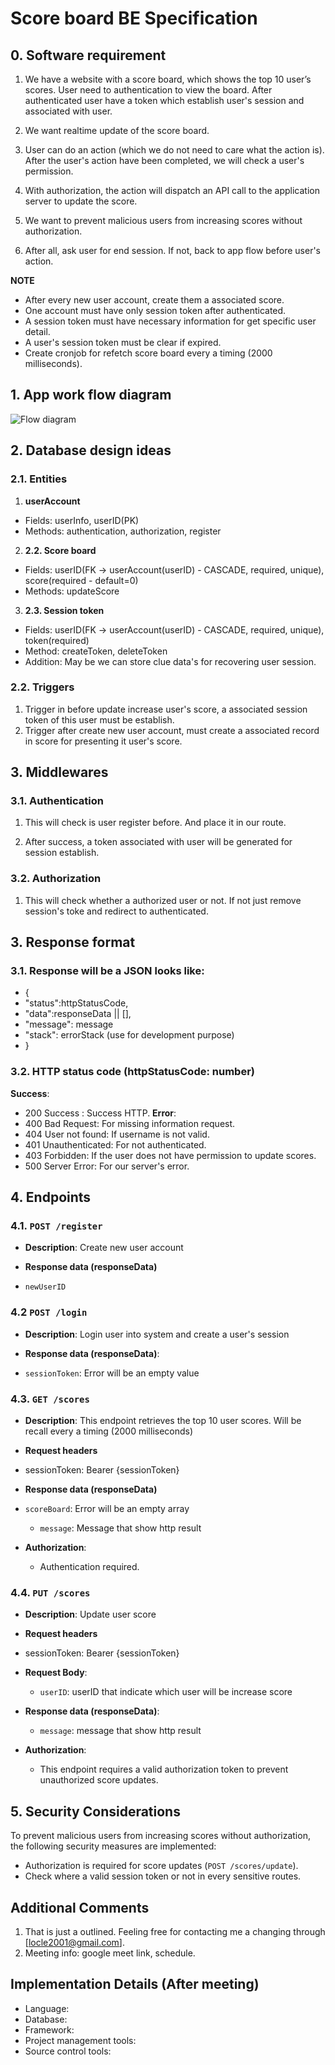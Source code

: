 # Score board BE Specification

## 0. Software requirement

1. We have a website with a score board, which shows the top 10 user’s scores. User need to authentication to view the board. After authenticated user have a token which establish user's session and associated with user.

2. We want realtime update of the score board.

3. User can do an action (which we do not need to care what the action is). After the user's action have been completed, we will check a user's permission.

4. With authorization, the action will dispatch an API call to the application server to update the score.

5. We want to prevent malicious users from increasing scores without authorization.

6. After all, ask user for end session. If not, back to app flow before user's action.

**NOTE** 
- After every new user account, create them a associated score.
- One account must have only session token after authenticated.
- A session token must have necessary information for get specific user detail.
- A user's session token must be clear if expired.
- Create cronjob for refetch score board every a timing (2000 milliseconds).

## 1. App work flow diagram

![Flow diagram](99tech-flow_diagram.jpg)

## 2. Database design ideas

### 2.1. Entities
1. **userAccount**
- Fields: userInfo, userID(PK)
- Methods: authentication, authorization, register 
2. **2.2. Score board**
- Fields: userID(FK -> userAccount(userID) - CASCADE, required, unique), score(required - default=0)
- Methods: updateScore
3. **2.3. Session token**
- Fields: userID(FK -> userAccount(userID) - CASCADE, required, unique), token(required)
- Method: createToken, deleteToken
- Addition: May be we can store clue data's for recovering user session.

### 2.2. Triggers
1. Trigger in before update increase user's score, a associated session token of this user must be establish.
2. Trigger after create new user account, must create a associated record in score for presenting it user's score.

## 3. Middlewares

### 3.1. Authentication

1. This will check is user register before. And place it in our route.

2. After success, a token associated with user will be generated for session establish.

### 3.2. Authorization

1. This will check whether a authorized user or not. If not just remove session's toke and redirect to authenticated.

## 3. Response format

### 3.1. Response will be a JSON looks like:
- {
-  "status":httpStatusCode,
-  "data":responseData || [],
-  "message": message
-  "stack": errorStack (use for development purpose)
- }

### 3.2. HTTP status code (httpStatusCode: number)
**Success**:
  - 200 Success : Success HTTP.
**Error**:
  - 400 Bad Request: For missing information request.
  - 404 User not found: If username is not valid.
  - 401 Unauthenticated: For not authenticated.
  - 403 Forbidden: If the user does not have permission to update scores.
  - 500 Server Error: For our server's error.

## 4. Endpoints

### 4.1. `POST /register`

- **Description**: Create new user account

- **Response data (responseData)**
- `newUserID`

### 4.2 `POST /login`

- **Description**: Login user into system and create a user's session

- **Response data (responseData)**:
- `sessionToken`: Error will be an empty value

### 4.3. `GET /scores`

- **Description**: This endpoint retrieves the top 10 user scores. Will be recall every a timing (2000 milliseconds)

- **Request headers**
- sessionToken: Bearer {sessionToken}

- **Response data (responseData)**
- `scoreBoard`: Error will be an empty array
  - `message`: Message that show http result

- **Authorization**:
  - Authentication required.

### 4.4. `PUT /scores`

- **Description**: Update user score

- **Request headers**
- sessionToken: Bearer {sessionToken}

- **Request Body**:
  - `userID`: userID that indicate which user will be increase score 

- **Response data (responseData)**:
  - `message`: message that show http result

- **Authorization**:
  - This endpoint requires a valid authorization token to prevent unauthorized score updates.


## 5. Security Considerations

To prevent malicious users from increasing scores without authorization, the following security measures are implemented:

- Authorization is required for score updates (`POST /scores/update`).
- Check where a valid session token or not in every sensitive routes.

## Additional Comments
1. That is just a outlined. Feeling free for contacting me a changing through
[locle2001@gmail.com].
2. Meeting info: google meet link, schedule.

## Implementation Details (After meeting)
- Language:
- Database: 
- Framework:
- Project management tools:
- Source control tools: